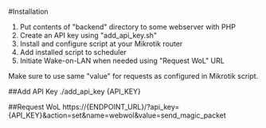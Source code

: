 #Installation
1. Put contents of "backend" directory to some webserver with PHP
2. Create an API key using "add_api_key.sh"
3. Install and configure script at your Mikrotik router
4. Add installed script to scheduler
5. Initiate Wake-on-LAN when needed using "Request WoL" URL

Make sure to use same "value" for requests as configured in Mikrotik script.

##Add API Key
./add_api_key {API_KEY}

##Request WoL
https://{ENDPOINT_URL}/?api_key={API_KEY}&action=set&name=webwol&value=send_magic_packet